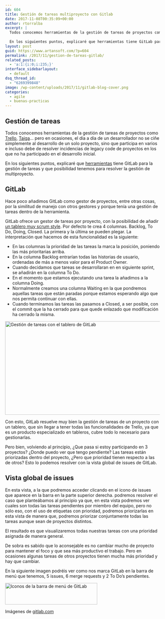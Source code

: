 ```yaml
---
id: 604
title: Gestión de tareas multiproyecto con Gitlab
date: 2017-11-08T00:35:09+00:00
author: rtorralba
excerpt: |
  Todos conocemos herramientas de la gestión de tareas de proyectos como Trello, Taiga... pero en ocasiones, el día a día de un desarrollador no se ciñe simplemente al desarrollo de un solo proyecto, sino que participa en varios e incluso debe de resolver incidencias de legacy code de proyectos en los que no ha participado en el desarrollo inicial.
  
  En los siguientes puntos, explicaré que herramientas tiene GitLab para la gestión de tareas y que posibilidad tenemos para resolver la gestión de multiproyecto.
layout: post
guid: https://www.artansoft.com/?p=604
permalink: /2017/11/gestion-de-tareas-gitlab/
related_posts:
  - 'a:1:{i:0;i:235;}'
interface_sidebarlayout:
  - default
dsq_thread_id:
  - "6269399848"
image: /wp-content/uploads/2017/11/gitlab-blog-cover.png
categories:
  - agile
  - buenas-practicas
---
```

## Gestión de tareas

Todos conocemos herramientas de la gestión de tareas de proyectos como <a href="https://trello.com/" target="_blank" rel="noopener">Trello</a>, <a href="https://www.artansoft.com/2016/03/proyectos-agiles-taiga/" target="_blank" rel="noopener">Taiga</a>&#8230; pero en ocasiones, el día a día de un desarrollador no se ciñe simplemente al desarrollo de un solo proyecto, sino que participa en varios e incluso debe de resolver incidencias de legacy code de proyectos en los que no ha participado en el desarrollo inicial.

En los siguientes puntos, explicaré que <a href="https://docs.gitlab.com/ee/user/project/issues/" target="_blank" rel="noopener">herramientas</a> tiene GitLab para la gestión de tareas y que posibilidad tenemos para resolver la gestión de multiproyecto.

## GitLab

Hace poco añadimos GitLab como gestor de proyectos, entre otras cosas, por la similitud de manejo con otros gestores y porque tenía una gestión de tareas dentro de la herramienta.

GitLab ofrece un gestor de tareas por proyecto, con la posibilidad de añadir <a href="https://docs.gitlab.com/ee/user/project/issue_board.html" target="_blank" rel="noopener">un tablero muy scrum style</a>. Por defecto te crea 4 columnas. Backlog, To Do, Doing, Closed. La primera y la última se pueden plegar. La interpretación que hacemos de esta funcionalidad es la siguiente:

  * En las columnas la prioridad de las tareas la marca la posición, poniendo las más prioritarias arriba.
  * En la columna Backlog entrarían todas las historias de usuario, ordenadas de más a menos valor para el Product Owner.
  * Cuando decidamos que tareas se desarrollaran en en siguiente sprint, se añadirán en la columna To Do.
  * En el momento que estamos ejecutando una tarea la añadimos a la columna Doing.
  * Normalmente creamos una columna Waiting en la que pondremos aquellas tareas que están paradas porque estamos esperando algo que nos permita continuar con ellas.
  * Cuando terminamos las tareas las pasamos a Closed, a ser posible, con el commit que la ha cerrado para que quede enlazado que modificación ha cerrado la misma.

<img src="https://www.artansoft.com/wp-content/uploads/2017/11/issue_board_welcome_message.png" alt="Gestión de tareas con el tablero de GitLab" width="844" height="304"/>

Con esto, GitLab resuelve muy bien la gestión de tareas de un proyecto con un tablero, que sin llegar a tener todas las funcionalidades de Trello, ya que es un producto especializado en tableros, cubre todo lo necesario para gestionarlas.

Pero bien, volviendo al principio, ¿Que pasa si estoy participando en 3 proyectos? ¿Donde puedo ver que tengo pendiente? Las tareas están priorizadas dentro del proyecto, ¿Pero que prioridad tienen respecto a las de otros? Esto lo podemos resolver con la vista global de issues de GitLab.

## Vista global de issues

En esta vista, a la que podremos acceder clicando en el icono de issues que aparece en la barra en la parte superior derecha. podremos resolver el caso que planteábamos al principio ya que, en esta vista podremos ver cuales son todas las tareas pendientes por miembro del equipo, pero no sólo eso, con el uso de etiquetas con prioridad, podremos priorizarlas en esta vista de manera que, podremos priorizar conjuntamente todas las tareas aunque sean de proyectos distintos.

El resultado es que visualizaremos todas nuestras tareas con una prioridad asignada de manera general.

De sobra es sabido que lo aconsejable es no cambiar mucho de proyecto para mantener el foco y que sea más productivo el trabajo. Pero en ocasiones algunas tareas de otros proyectos tienen mucha más prioridad y hay que cambiar.

En la siguiente imagen podréis ver como nos marca GitLab en la barra de menú que tenemos, 5 issues, 6 merge requests y 2 To Do&#8217;s pendientes.

<img class="alignnone size-medium wp-image-608" src="https://www.artansoft.com/wp-content/uploads/2017/11/to-do-300x70.png" alt="Iconos de la barra de menú de GitLab" width="300" height="70" srcset="https://www.artansoft.com/wp-content/uploads/2017/11/to-do-300x70.png 300w, https://www.artansoft.com/wp-content/uploads/2017/11/to-do.png 334w" sizes="(max-width: 300px) 100vw, 300px" />

Imágenes de <a href="http://gitlab.com" target="_blank" rel="noopener">gitlab.com</a>
